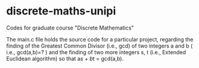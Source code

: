 # discrete-maths-unipi
Codes for graduate course "Discrete Mathematics"

The main.c file holds the source code for a particular project, regarding the finding of the Greatest Common Divisor (i.e., gcd) of two integers a and b ( i.e., gcd(a,b)=? ) and the finding of two more integers s, t (i.e., Extended Euclidean algorithm) so that a*s + b*t = gcd(a,b).
